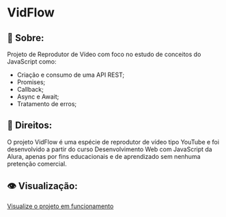 # VidFlow
## :book: Sobre:
Projeto de Reprodutor de Vídeo com foco no estudo de conceitos do JavaScript como:
 - Criação e consumo de uma API REST;
 - Promises;
 - Callback;
 - Async e Await;
 - Tratamento de erros;
## :memo: Direitos:
O projeto VidFlow é uma espécie de reprodutor de vídeo tipo YouTube e foi desenvolvido a partir do curso Desenvolvimento Web com JavaScript da Alura, apenas por fins educacionais e de aprendizado sem nenhuma pretenção comercial.
## :eye: Visualização:
<a href="https://vidflow-three.vercel.app" target="_blank">Visualize o projeto em funcionamento</a>
